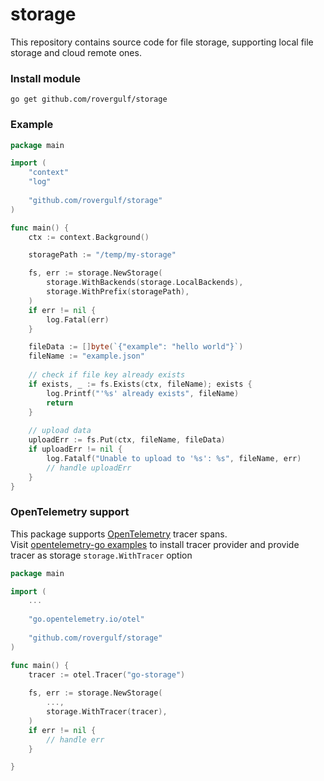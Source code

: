# storage

This repository contains source code for file storage, 
supporting local file storage and cloud remote ones.

### Install module
```shell
go get github.com/rovergulf/storage
```

### Example
```go
package main

import (
	"context"
	"log"
	
	"github.com/rovergulf/storage"
)

func main() {
    ctx := context.Background()

    storagePath := "/temp/my-storage"

    fs, err := storage.NewStorage(
        storage.WithBackends(storage.LocalBackends),
        storage.WithPrefix(storagePath),
    )
    if err != nil {
        log.Fatal(err)	
    }

    fileData := []byte(`{"example": "hello world"}`)
    fileName := "example.json"
	
    // check if file key already exists 
    if exists, _ := fs.Exists(ctx, fileName); exists {
        log.Printf("'%s' already exists", fileName)
        return
    }
	
	// upload data
    uploadErr := fs.Put(ctx, fileName, fileData)
    if uploadErr != nil {
        log.Fatalf("Unable to upload to '%s': %s", fileName, err)
        // handle uploadErr
    }
}
```

### OpenTelemetry support
This package supports [OpenTelemetry](https://opentelemetry.io) tracer spans.   
Visit [opentelemetry-go examples](https://github.com/open-telemetry/opentelemetry-go/tree/main/example) to install tracer provider and provide tracer as storage `storage.WithTracer` option
```go
package main

import (
	...
	
	"go.opentelemetry.io/otel"
	
	"github.com/rovergulf/storage"
)

func main() {
	tracer := otel.Tracer("go-storage")
	
	fs, err := storage.NewStorage(
		...,
		storage.WithTracer(tracer),
	)
	if err != nil {
		// handle err	
	}

}

```

